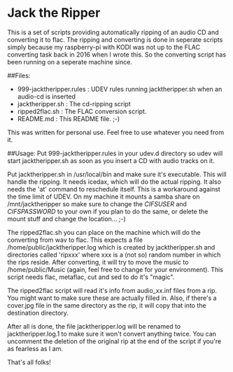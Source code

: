 # Jack the Ripper

This is a set of scripts providing automatically ripping of an audio CD
and converting it to flac. The ripping and converting is done in seperate 
scripts simply because my raspberry-pi with KODI was not up to the 
FLAC converting task back in 2016 when I wrote this. So the converting
script has been running on a seperate machine since.

##Files:
* 999-jacktheripper.rules  : UDEV rules running jacktheripper.sh when an audio-cd is inserted
* jacktheripper.sh         : The cd-ripping script
* ripped2flac.sh           : The FLAC conversion script.
* README.md                : This README file. ;-)

This was written for personal use. Feel free to use whatever you need from it.

##Usage:
  Put 999-jacktheripper.rules in your udev.d directory so udev will start jacktheripper.sh
  as soon as you insert a CD with audio tracks on it.

  Put jacktheripper.sh in /usr/local/bin and make sure it's executable. This will handle
  the ripping. It needs icedax, which will do the actual ripping. It also needs the 'at'
  command to reschedule itself. This is a workaround against the time limit of UDEV.
  On my machine it mounts a samba share on /mnt/jacktheripper so make sure to change 
  the *CIFSUSER* and *CIFSPASSWORD* to your own if you plan to do the same, 
  or delete the mount stuff and change the location... ;-) 

  The ripped2flac.sh you can place on the machine which will do the converting from
  wav to flac. This expects a file /home/public/jacktheripper.log which is created 
  by jacktheripper.sh and directories called 'ripxxx' where xxx is a (not so) random
  number in which the rips reside.
  After converting, it will try to move the music to /home/public/Music (again, feel free
  to change for your environment).
  This script needs flac, metaflac, cut and sed to do it's "magic".

  The ripped2flac script will read it's info from audio_xx.inf files from a rip. You might
  want to make sure these are actually filled in. Also, if there's a cover.jpg file in the 
  same directory as the rip, it will copy that into the destination directory.

  After all is done, the file jacktheripper.log will be renamed to jacktheripper.log.1 to
  make sure it won't convert anything twice. You can uncomment the deletion of the original
  rip at the end of the script if you're as fearless as I am.


That's all folks!
 
